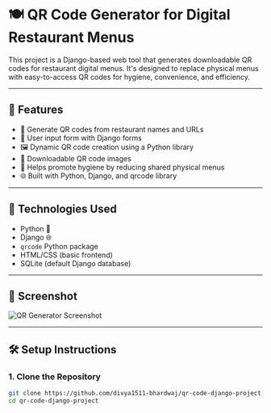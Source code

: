 # 🍽️ QR Code Generator for Digital Restaurant Menus

This project is a Django-based web tool that generates downloadable QR codes for restaurant digital menus. It's designed to replace physical menus with easy-to-access QR codes for hygiene, convenience, and efficiency.

---

## 🔧 Features

- 📱 Generate QR codes from restaurant names and URLs
- 🧾 User input form with Django forms
- 🖼️ Dynamic QR code creation using a Python library
- 💾 Downloadable QR code images
- 🧼 Helps promote hygiene by reducing shared physical menus
- 🌐 Built with Python, Django, and qrcode library

---

## 🚀 Technologies Used

- Python 🐍
- Django 🌐
- `qrcode` Python package
- HTML/CSS (basic frontend)
- SQLite (default Django database)

---

## 📸 Screenshot

![QR Generator Screenshot](./media/qr_example.png)

---

## 🛠️ Setup Instructions

### 1. Clone the Repository

```bash
git clone https://github.com/divya1511-bhardwaj/qr-code-django-project.git
cd qr-code-django-project
